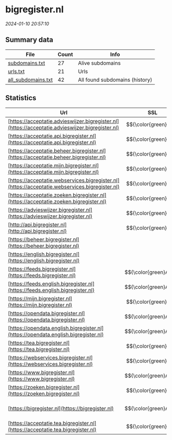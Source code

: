 # bigregister.nl
*2024-01-10 20:57:10*
## Summary data
| File       | Count | Info |
|------------|-------|------|
|[subdomains.txt](/data/bigregister.nl/subdomains.txt)|27|Alive subdomains|
|[urls.txt](/data/bigregister.nl/urls.txt)|21|Urls|
|[all_subdomains.txt](/data/bigregister.nl/all_subdomains.txt)|42|All found subdomains (history)|
## Statistics
| Url | SSL | Server | Cookie | HSTS | CSP | XFO | XXP | RP | Tech |Title |
|------------|-------|------|------|------|------|------|------|------|------|------|
|[https://acceptatie.advieswijzer.bigregister.nl](https://acceptatie.advieswijzer.bigregister.nl)| $${\color{green}A}$$ |-| |:white_check_mark: |:white_check_mark: |:white_check_mark: |:white_check_mark: |HSTS||
|[https://acceptatie.api.bigregister.nl](https://acceptatie.api.bigregister.nl)| $${\color{green}A}$$ |-| |:white_check_mark: |:white_check_mark: |:white_check_mark: |:white_check_mark: |HSTS||
|[https://acceptatie.beheer.bigregister.nl](https://acceptatie.beheer.bigregister.nl)| $${\color{green}A}$$ |-| |:white_check_mark: |:white_check_mark: |:white_check_mark: |:white_check_mark: |HSTS||
|[https://acceptatie.mijn.bigregister.nl](https://acceptatie.mijn.bigregister.nl)| $${\color{green}A}$$ |-| |:white_check_mark: |:white_check_mark: |:white_check_mark: |:white_check_mark: |HSTS||
|[https://acceptatie.webservices.bigregister.nl](https://acceptatie.webservices.bigregister.nl)| $${\color{green}A}$$ |-| |:white_check_mark: |:white_check_mark: |:white_check_mark: |:white_check_mark: |HSTS||
|[https://acceptatie.zoeken.bigregister.nl](https://acceptatie.zoeken.bigregister.nl)| $${\color{green}A}$$ |-| |:white_check_mark: |:white_check_mark: |:white_check_mark: |:white_check_mark: |HSTS||
|[https://advieswijzer.bigregister.nl](https://advieswijzer.bigregister.nl)| $${\color{green}A}$$ |-| |:white_check_mark: |:white_check_mark: |:white_check_mark: |:white_check_mark: |HSTS||
|[http://api.bigregister.nl](http://api.bigregister.nl)| $${\color{green}A}$$ || | | | | |:white_check_mark: |||
|[https://beheer.bigregister.nl](https://beheer.bigregister.nl)| |-| |:white_check_mark: |:white_check_mark: |:white_check_mark: |:white_check_mark: |HSTS||
|[https://english.bigregister.nl](https://english.bigregister.nl)| |nginx| |:white_check_mark: |:warning: |:white_check_mark: |:white_check_mark: |:white_check_mark: |Bloomreach HSTS...|Home | BIG-regis...|
|[https://feeds.bigregister.nl](https://feeds.bigregister.nl)| $${\color{green}A+}$$ |nginx| |:white_check_mark: | |:white_check_mark: |:white_check_mark: |:white_check_mark: |HSTS Nginx||
|[https://feeds.english.bigregister.nl](https://feeds.english.bigregister.nl)| $${\color{green}A+}$$ |nginx| |:white_check_mark: | |:white_check_mark: |:white_check_mark: |:white_check_mark: |HSTS Nginx||
|[https://mijn.bigregister.nl](https://mijn.bigregister.nl)| $${\color{green}A}$$ |-| |:white_check_mark: |:white_check_mark: |:white_check_mark: |:white_check_mark: |HSTS|Mijn BIG-registe...|
|[https://opendata.bigregister.nl](https://opendata.bigregister.nl)| $${\color{green}A+}$$ |nginx| |:white_check_mark: | |:white_check_mark: |:white_check_mark: |:white_check_mark: |HSTS Nginx||
|[https://opendata.english.bigregister.nl](https://opendata.english.bigregister.nl)| $${\color{green}A+}$$ |nginx| |:white_check_mark: | |:white_check_mark: |:white_check_mark: |:white_check_mark: |HSTS Nginx||
|[https://tea.bigregister.nl](https://tea.bigregister.nl)| $${\color{green}A}$$ |-| |:white_check_mark: |:white_check_mark: |:white_check_mark: |:white_check_mark: |HSTS||
|[https://webservices.bigregister.nl](https://webservices.bigregister.nl)| $${\color{green}A}$$ |-| |:white_check_mark: |:white_check_mark: |:white_check_mark: |:white_check_mark: |HSTS||
|[https://www.bigregister.nl](https://www.bigregister.nl)| $${\color{green}A+}$$ |nginx| |:white_check_mark: |:warning: |:white_check_mark: |:white_check_mark: |:white_check_mark: |Bloomreach HSTS...|Home | BIG-regis...|
|[https://zoeken.bigregister.nl](https://zoeken.bigregister.nl)| $${\color{green}A}$$ |-| |:white_check_mark: |:white_check_mark: |:white_check_mark: |:white_check_mark: |HSTS|Zorgverlener opz...|
|[https://bigregister.nl](https://bigregister.nl)| $${\color{green}A+}$$ |nginx| |:white_check_mark: |:warning: |:white_check_mark: |:white_check_mark: |:white_check_mark: |HSTS Nginx|301 Moved Perman...|
|[https://acceptatie.tea.bigregister.nl](https://acceptatie.tea.bigregister.nl)| $${\color{green}A}$$ |-| |:white_check_mark: |:white_check_mark: |:white_check_mark: |:white_check_mark: |HSTS||